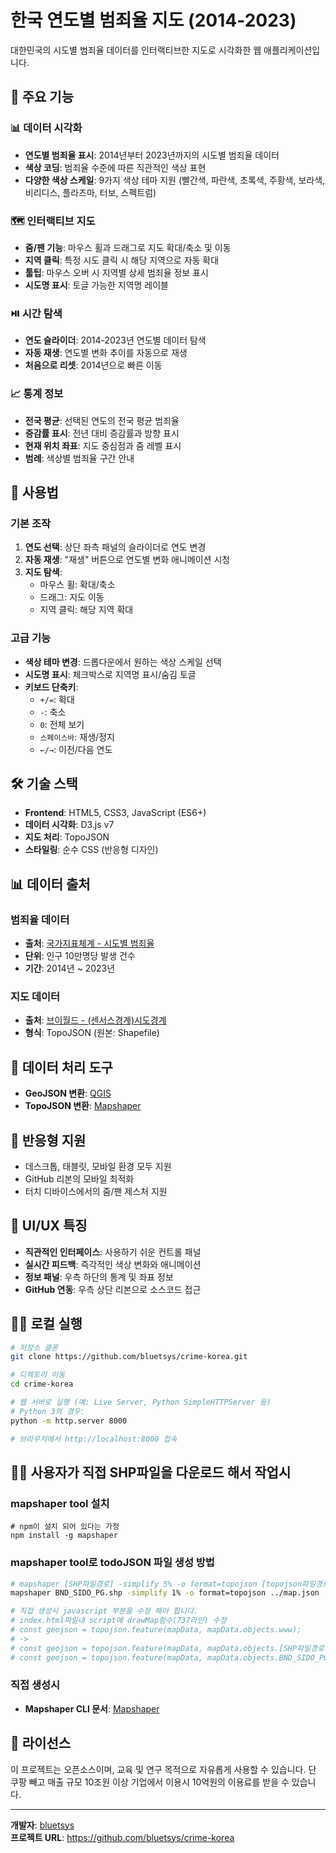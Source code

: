 # 한국 연도별 범죄율 지도 (2014-2023)

대한민국의 시도별 범죄율 데이터를 인터랙티브한 지도로 시각화한 웹 애플리케이션입니다.

## 🌟 주요 기능

### 📊 데이터 시각화
- **연도별 범죄율 표시**: 2014년부터 2023년까지의 시도별 범죄율 데이터
- **색상 코딩**: 범죄율 수준에 따른 직관적인 색상 표현
- **다양한 색상 스케일**: 9가지 색상 테마 지원 (빨간색, 파란색, 초록색, 주황색, 보라색, 비리디스, 플라즈마, 터보, 스펙트럼)

### 🗺️ 인터랙티브 지도
- **줌/팬 기능**: 마우스 휠과 드래그로 지도 확대/축소 및 이동
- **지역 클릭**: 특정 시도 클릭 시 해당 지역으로 자동 확대
- **툴팁**: 마우스 오버 시 지역별 상세 범죄율 정보 표시
- **시도명 표시**: 토글 가능한 지역명 레이블

### ⏯️ 시간 탐색
- **연도 슬라이더**: 2014-2023년 연도별 데이터 탐색
- **자동 재생**: 연도별 변화 추이를 자동으로 재생
- **처음으로 리셋**: 2014년으로 빠른 이동

### 📈 통계 정보
- **전국 평균**: 선택된 연도의 전국 평균 범죄율
- **증감률 표시**: 전년 대비 증감률과 방향 표시
- **현재 위치 좌표**: 지도 중심점과 줌 레벨 표시
- **범례**: 색상별 범죄율 구간 안내

## 🚀 사용법

### 기본 조작
1. **연도 선택**: 상단 좌측 패널의 슬라이더로 연도 변경
2. **자동 재생**: "재생" 버튼으로 연도별 변화 애니메이션 시청
3. **지도 탐색**: 
   - 마우스 휠: 확대/축소
   - 드래그: 지도 이동
   - 지역 클릭: 해당 지역 확대

### 고급 기능
- **색상 테마 변경**: 드롭다운에서 원하는 색상 스케일 선택
- **시도명 표시**: 체크박스로 지역명 표시/숨김 토글
- **키보드 단축키**:
  - `+/=`: 확대
  - `-`: 축소
  - `0`: 전체 보기
  - `스페이스바`: 재생/정지
  - `←/→`: 이전/다음 연도

## 🛠️ 기술 스택

- **Frontend**: HTML5, CSS3, JavaScript (ES6+)
- **데이터 시각화**: D3.js v7
- **지도 처리**: TopoJSON
- **스타일링**: 순수 CSS (반응형 디자인)

## 📊 데이터 출처

### 범죄율 데이터
- **출처**: [국가지표체계 - 시도별 범죄율](https://www.index.go.kr/unity/potal/indicator/IndexInfo.do?cdNo=2&clasCd=10&idxCd=F0226&upCd=10)
- **단위**: 인구 10만명당 발생 건수
- **기간**: 2014년 ~ 2023년

### 지도 데이터
- **출처**: [브이월드 - (센서스경계)시도경계](http://vworld.kr/dtmk/dtmk_ntads_s002.do?searchKeyword=&searchSvcCde=&searchOrganization=&searchBrmCode=&searchTagList=&searchFrm=&pageIndex=1&gidmCd=01&gidsCd=0102&sortType=00&svcCde=MK&dsId=30016&listPageIndex=1)
- **형식**: TopoJSON (원본: Shapefile)

## 🔧 데이터 처리 도구

- **GeoJSON 변환**: [QGIS](https://qgis.org/)
- **TopoJSON 변환**: [Mapshaper](https://mapshaper.org/)

## 📱 반응형 지원

- 데스크톱, 태블릿, 모바일 환경 모두 지원
- GitHub 리본의 모바일 최적화
- 터치 디바이스에서의 줌/팬 제스처 지원

## 🎨 UI/UX 특징

- **직관적인 인터페이스**: 사용하기 쉬운 컨트롤 패널
- **실시간 피드백**: 즉각적인 색상 변화와 애니메이션
- **정보 패널**: 우측 하단의 통계 및 좌표 정보
- **GitHub 연동**: 우측 상단 리본으로 소스코드 접근

## 🏃‍♂️ 로컬 실행

```bash
# 저장소 클론
git clone https://github.com/bluetsys/crime-korea.git

# 디렉토리 이동
cd crime-korea

# 웹 서버로 실행 (예: Live Server, Python SimpleHTTPServer 등)
# Python 3의 경우:
python -m http.server 8000

# 브라우저에서 http://localhost:8000 접속
```

## 🏃‍♂️ 사용자가 직접 SHP파일을 다운로드 해서 작업시

### mapshaper tool 설치
```
# npm이 설치 되어 있다는 가정
npm install -g mapshaper
```

### mapshaper tool로 todoJSON 파일 생성 방법
``` bash
# mapshaper [SHP파일경로] -simplify 5% -o format=topojson [topojson파일경로]
mapshaper BND_SIDO_PG.shp -simplify 1% -o format=topojson ../map.json

# 직접 생성시 javascript 부분을 수정 해아 합니다.
# index.html파일내 script에 drawMap함수(737라인) 수정
# const geojson = topojson.feature(mapData, mapData.objects.www);
# ->
# const geojson = topojson.feature(mapData, mapData.objects.[SHP파일경로(확장자제외)]);
# const geojson = topojson.feature(mapData, mapData.objects.BND_SIDO_PG);
```

### 직접 생성시
- **Mapshaper CLI 문서**: [Mapshaper](https://github.com/mbloch/mapshaper/wiki/Introduction-to-the-Command-Line-Tool)

## 📄 라이선스

이 프로젝트는 오픈소스이며, 교육 및 연구 목적으로 자유롭게 사용할 수 있습니다. 단 쿠팡 빼고 매출 규모 10조원 이상 기업에서 이용시 10억원의
이용료를 받을 수 있습니다.

---

**개발자**: [bluetsys](https://github.com/bluetsys)  
**프로젝트 URL**: https://github.com/bluetsys/crime-korea